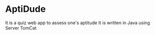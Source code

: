 # AptiDude

It is a quiz web app to assess one's aptitude
It is written in Java using Server TomCat
